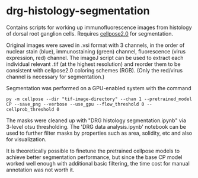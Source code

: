 # drg-histology-segmentation
Contains scripts for working up immunofluorescence images from histology of dorsal root ganglion cells. Requires [cellpose2.0](https://github.com/mouseland/cellpose) for segmentation. 

Original images were saved in .vsi format with 3 channels, in the order of nuclear stain (blue), immunostaining (green) channel, fluorescence (virus expression, red) channel. The imageJ script can be used to extract each individual relevant .tif (at the highest resolution) and reorder them to be consistent with cellpose2.0 coloring schemes (RGB). (Only the red/virus channel is necessary for segmentation.)

Segmentation was performed on a GPU-enabled system with the command

```
py -m cellpose --dir "tif-image-directory" --chan 1 --pretrained_model CP --save_png --verbose --use_gpu --flow_threshold 0 --cellprob_threshold 0
```

The masks were cleaned up with "DRG histology segmentation.ipynb" via 3-level otsu thresholding. The 'DRG data analysis.ipynb' notebook can be used to further filter masks by properties such as area, solidity, etc and also for visualization.

It is theoretically possible to finetune the pretrained cellpose models to achieve better segmentation performance, but since the base CP model worked well enough with additional basic filtering, the time cost for manual annotation was not worth it.
